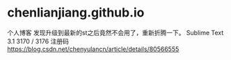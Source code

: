 # chenlianjiang.github.io
个人博客
发现升级到最新的st之后竟然不会用了，重新折腾一下。
Sublime Text 3.1 3170 / 3176 注册码
https://blog.csdn.net/chenyulancn/article/details/80566555
